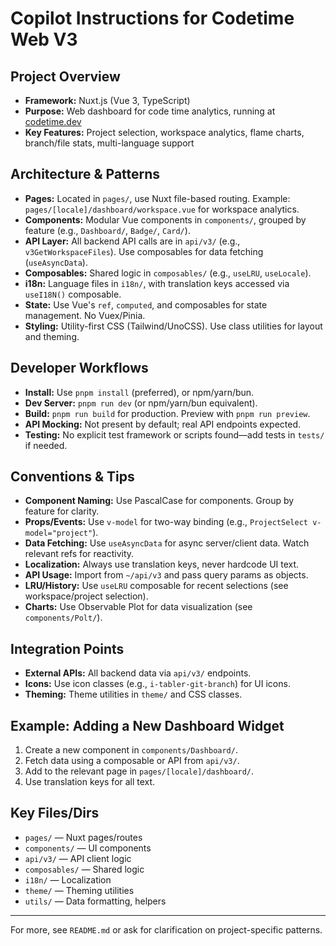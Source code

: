 # Copilot Instructions for Codetime Web V3

## Project Overview
- **Framework:** Nuxt.js (Vue 3, TypeScript)
- **Purpose:** Web dashboard for code time analytics, running at [codetime.dev](https://codetime.dev)
- **Key Features:** Project selection, workspace analytics, flame charts, branch/file stats, multi-language support

## Architecture & Patterns
- **Pages:** Located in `pages/`, use Nuxt file-based routing. Example: `pages/[locale]/dashboard/workspace.vue` for workspace analytics.
- **Components:** Modular Vue components in `components/`, grouped by feature (e.g., `Dashboard/`, `Badge/`, `Card/`).
- **API Layer:** All backend API calls are in `api/v3/` (e.g., `v3GetWorkspaceFiles`). Use composables for data fetching (`useAsyncData`).
- **Composables:** Shared logic in `composables/` (e.g., `useLRU`, `useLocale`).
- **i18n:** Language files in `i18n/`, with translation keys accessed via `useI18N()` composable.
- **State:** Use Vue's `ref`, `computed`, and composables for state management. No Vuex/Pinia.
- **Styling:** Utility-first CSS (Tailwind/UnoCSS). Use class utilities for layout and theming.

## Developer Workflows
- **Install:** Use `pnpm install` (preferred), or npm/yarn/bun.
- **Dev Server:** `pnpm run dev` (or npm/yarn/bun equivalent).
- **Build:** `pnpm run build` for production. Preview with `pnpm run preview`.
- **API Mocking:** Not present by default; real API endpoints expected.
- **Testing:** No explicit test framework or scripts found—add tests in `tests/` if needed.

## Conventions & Tips
- **Component Naming:** Use PascalCase for components. Group by feature for clarity.
- **Props/Events:** Use `v-model` for two-way binding (e.g., `ProjectSelect v-model="project"`).
- **Data Fetching:** Use `useAsyncData` for async server/client data. Watch relevant refs for reactivity.
- **Localization:** Always use translation keys, never hardcode UI text.
- **API Usage:** Import from `~/api/v3` and pass query params as objects.
- **LRU/History:** Use `useLRU` composable for recent selections (see workspace/project selection).
- **Charts:** Use Observable Plot for data visualization (see `components/Polt/`).

## Integration Points
- **External APIs:** All backend data via `api/v3/` endpoints.
- **Icons:** Use icon classes (e.g., `i-tabler-git-branch`) for UI icons.
- **Theming:** Theme utilities in `theme/` and CSS classes.

## Example: Adding a New Dashboard Widget
1. Create a new component in `components/Dashboard/`.
2. Fetch data using a composable or API from `api/v3/`.
3. Add to the relevant page in `pages/[locale]/dashboard/`.
4. Use translation keys for all text.

## Key Files/Dirs
- `pages/` — Nuxt pages/routes
- `components/` — UI components
- `api/v3/` — API client logic
- `composables/` — Shared logic
- `i18n/` — Localization
- `theme/` — Theming utilities
- `utils/` — Data formatting, helpers

---
For more, see `README.md` or ask for clarification on project-specific patterns.
